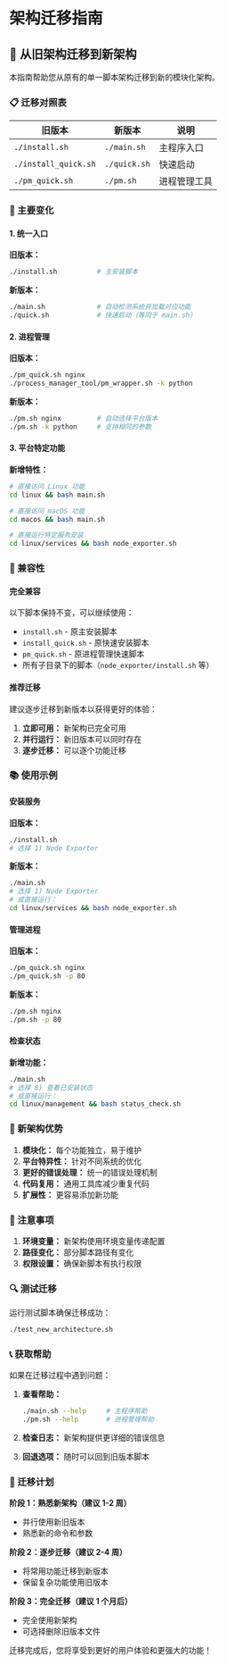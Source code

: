 # 架构迁移指南

## 🔄 从旧架构迁移到新架构

本指南帮助您从原有的单一脚本架构迁移到新的模块化架构。

### 📋 迁移对照表

| 旧版本 | 新版本 | 说明 |
|--------|--------|------|
| `./install.sh` | `./main.sh` | 主程序入口 |
| `./install_quick.sh` | `./quick.sh` | 快速启动 |
| `./pm_quick.sh` | `./pm.sh` | 进程管理工具 |

### 🎯 主要变化

#### 1. 统一入口
**旧版本：**
```bash
./install.sh          # 主安装脚本
```

**新版本：**
```bash
./main.sh             # 自动检测系统并加载对应功能
./quick.sh            # 快速启动（等同于 main.sh）
```

#### 2. 进程管理
**旧版本：**
```bash
./pm_quick.sh nginx
./process_manager_tool/pm_wrapper.sh -k python
```

**新版本：**
```bash
./pm.sh nginx         # 自动选择平台版本
./pm.sh -k python     # 支持相同的参数
```

#### 3. 平台特定功能
**新增特性：**
```bash
# 直接访问 Linux 功能
cd linux && bash main.sh

# 直接访问 macOS 功能
cd macos && bash main.sh

# 直接运行特定服务安装
cd linux/services && bash node_exporter.sh
```

### 🔧 兼容性

#### 完全兼容
以下脚本保持不变，可以继续使用：
- `install.sh` - 原主安装脚本
- `install_quick.sh` - 原快速安装脚本
- `pm_quick.sh` - 原进程管理快速脚本
- 所有子目录下的脚本（`node_exporter/install.sh` 等）

#### 推荐迁移
建议逐步迁移到新版本以获得更好的体验：

1. **立即可用：** 新架构已完全可用
2. **并行运行：** 新旧版本可以同时存在
3. **逐步迁移：** 可以逐个功能迁移

### 📚 使用示例

#### 安装服务
**旧版本：**
```bash
./install.sh
# 选择 1) Node Exporter
```

**新版本：**
```bash
./main.sh
# 选择 1) Node Exporter
# 或直接运行：
cd linux/services && bash node_exporter.sh
```

#### 管理进程
**旧版本：**
```bash
./pm_quick.sh nginx
./pm_quick.sh -p 80
```

**新版本：**
```bash
./pm.sh nginx
./pm.sh -p 80
```

#### 检查状态
**新增功能：**
```bash
./main.sh
# 选择 8) 查看已安装状态
# 或直接运行：
cd linux/management && bash status_check.sh
```

### 🎉 新架构优势

1. **模块化：** 每个功能独立，易于维护
2. **平台特异性：** 针对不同系统的优化
3. **更好的错误处理：** 统一的错误处理机制
4. **代码复用：** 通用工具库减少重复代码
5. **扩展性：** 更容易添加新功能

### 🚨 注意事项

1. **环境变量：** 新架构使用环境变量传递配置
2. **路径变化：** 部分脚本路径有变化
3. **权限设置：** 确保新脚本有执行权限

### 🔍 测试迁移

运行测试脚本确保迁移成功：
```bash
./test_new_architecture.sh
```

### 📞 获取帮助

如果在迁移过程中遇到问题：

1. **查看帮助：**
   ```bash
   ./main.sh --help     # 主程序帮助
   ./pm.sh --help       # 进程管理帮助
   ```

2. **检查日志：** 新架构提供更详细的错误信息

3. **回退选项：** 随时可以回到旧版本脚本

### 📅 迁移计划

**阶段 1：熟悉新架构（建议 1-2 周）**
- 并行使用新旧版本
- 熟悉新的命令和参数

**阶段 2：逐步迁移（建议 2-4 周）**
- 将常用功能迁移到新版本
- 保留复杂功能使用旧版本

**阶段 3：完全迁移（建议 1 个月后）**
- 完全使用新架构
- 可选择删除旧版本文件

迁移完成后，您将享受到更好的用户体验和更强大的功能！

